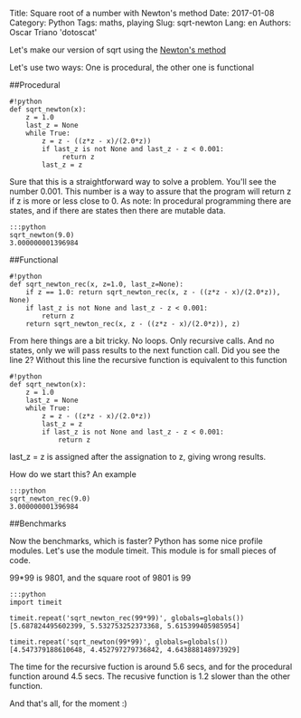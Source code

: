 Title: Square root of a number with Newton's method
Date: 2017-01-08
Category: Python
Tags: maths, playing
Slug: sqrt-newton
Lang: en
Authors: Oscar Triano 'dotoscat'

Let's make our version of sqrt using the [Newton's method](https://en.wikipedia.org/wiki/Newton%27s_method#Square_root_of_a_number)

Let's use two ways: One is procedural, the other one is functional

##Procedural

    #!python
    def sqrt_newton(x):
	    z = 1.0
	    last_z = None
	    while True:
            z = z - ((z*z - x)/(2.0*z))
		    if last_z is not None and last_z - z < 0.001:
			     return z
		    last_z = z

Sure that this is a straightforward way to solve a problem. You'll see the number
0.001. This number is a way to assure that the program will return z if z is more or less close to 0.
As note: In procedural programming there are states, and if there are states then there are mutable data.

    :::python
    sqrt_newton(9.0)
    3.000000001396984

##Functional

    #!python
    def sqrt_newton_rec(x, z=1.0, last_z=None):
    	if z == 1.0: return sqrt_newton_rec(x, z - ((z*z - x)/(2.0*z)), None)
    	if last_z is not None and last_z - z < 0.001:
    		return z
    	return sqrt_newton_rec(x, z - ((z*z - x)/(2.0*z)), z)

From here things are a bit tricky. No loops. Only recursive calls. And no states,
only we will pass results to the next function call.
Did you see the line 2? Without this line the recursive function is equivalent to
this function

    #!python
    def sqrt_newton(x):
	    z = 1.0
	    last_z = None
	    while True:
            z = z - ((z*z - x)/(2.0*z))
	        last_z = z
	        if last_z is not None and last_z - z < 0.001:
		        return z

last_z = z is assigned after the assignation to z, giving wrong results.

How do we start this? An example

    :::python
    sqrt_newton_rec(9.0)
    3.000000001396984

##Benchmarks

Now the benchmarks, which is faster? Python has some nice profile modules.
Let's use the module timeit. This module is for small pieces of code.

99*99 is 9801, and the square root of 9801 is 99

    :::python
    import timeit

    timeit.repeat('sqrt_newton_rec(99*99)', globals=globals())
    [5.687824495602399, 5.532753252373368, 5.615399405985954]

    timeit.repeat('sqrt_newton(99*99)', globals=globals())
    [4.547379188610648, 4.452797279736842, 4.643888148973929]

The time for the recursive fuction is around 5.6 secs, and for the procedural function
around 4.5 secs. The recusive function is 1.2 slower than the other function.

And that's all, for the moment :)
